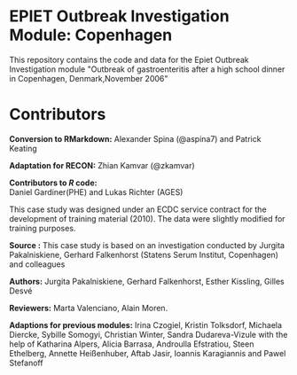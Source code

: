 # EPIET Outbreak Investigation Module: Copenhagen

This repository contains the code and data for the Epiet Outbreak Investigation
module "Outbreak of gastroenteritis after a high school dinner in Copenhagen, Denmark,November 2006"

# Contributors

**Conversion to RMarkdown:**
Alexander Spina (@aspina7) and Patrick Keating

**Adaptation for RECON:**
Zhian Kamvar (@zkamvar)

**Contributors to *R* code:**  
Daniel Gardiner(PHE) and Lukas Richter (AGES)

This case study was designed under an ECDC service contract for the development of training material (2010). The data were slightly modified for training purposes.

**Source :**
This case study is based on an investigation conducted by Jurgita Pakalniskiene, Gerhard Falkenhorst (Statens Serum Institut, Copenhagen) and colleagues

**Authors:**
Jurgita Pakalniskiene, Gerhard Falkenhorst, Esther Kissling, Gilles Desvé

**Reviewers:**
Marta Valenciano, Alain Moren.

**Adaptions for previous modules:**
Irina Czogiel, Kristin Tolksdorf, Michaela Diercke, Sybille Somogyi, Christian Winter, Sandra Dudareva-Vizule with the help of Katharina Alpers, Alicia Barrasa, Androulla Efstratiou, Steen Ethelberg, Annette Heißenhuber, Aftab Jasir, Ioannis Karagiannis and Pawel Stefanoff


